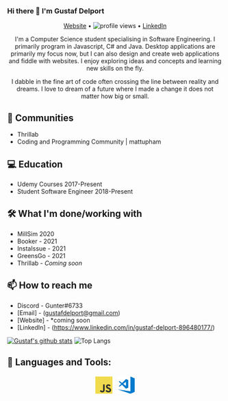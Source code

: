 ### Hi there 👋 I'm Gustaf Delport

<p align="center">
  <a href="https://careerday.belgiumcampus.ac.za/sites/s576409/">Website</a> •
  <img src="https://gpvc.arturio.dev/GustafDelport" alt="profile views"> •
  <a href="https://www.linkedin.com/in/gustaf-delport-896480177/">LinkedIn</a>
</p>

<p align="center">
I'm a Computer Science student specialising in Software Engineering. I primarily program in Javascript, C# and Java. Desktop applications are primarily my focus now, but I can also design and create web applications and fiddle with websites. I enjoy exploring ideas and concepts and learning new skills on the fly.
</p>
<p align="center">
I dabble in the fine art of code often crossing the line between reality and dreams. I love to dream of a future where I made a change it does not matter how big or small. 
</p>

## 👯 Communities
- Thrillab
- Coding and Programming Community | mattupham

## 💻 Education
- Udemy Courses 2017-Present
- Student Software Engineer 2018-Present

## 🛠 What I'm done/working with
- MillSim 2020
- Booker - 2021
- InstaIssue - 2021
- GreensGo - 2021
- Thrillab - *Coming soon*

## 📫 How to reach me
- Discord - Gunter#6733
- [Email] - (gustafdelport@gmail.com)
- [Website] - *coming soon
- [LinkedIn] - (https://www.linkedin.com/in/gustaf-delport-896480177/)

[![Gustaf's github stats](https://github-readme-stats.vercel.app/api?username=GustafDelport&show_icons=true&theme=dracula)](https://github.com/anuraghazra/github-readme-stats)
![Top Langs](https://github-readme-stats.vercel.app/api/top-langs/?username=GustafDelport&theme=tokyonight)

## 🧰 Languages and Tools:
<p align="center">
<img src="https://raw.githubusercontent.com/github/explore/80688e429a7d4ef2fca1e82350fe8e3517d3494d/topics/javascript/javascript.png" alt="Javascript" height="40" style="vertical-align:top; margin:4px">
<img src="https://raw.githubusercontent.com/github/explore/80688e429a7d4ef2fca1e82350fe8e3517d3494d/topics/visual-studio-code/visual-studio-code.png" alt="VS Code" height="40" style="vertical-align:top; margin:4px">
</p>
